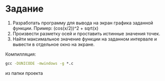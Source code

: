 # Задание
1. Разработать программу для вывода на экран графика заданной функции. Пример: (cos(x/2))^2 + sqrt(x)
2. Произвести разметку осей и проставить истинные значения точек.
3. Найти максимальное значение функции на заданном интервале и вывести в отдельное окно на экране.

Компилляция:
```bat
gcc -DUNICODE -mwindows -g *.c
```
из папки проекта